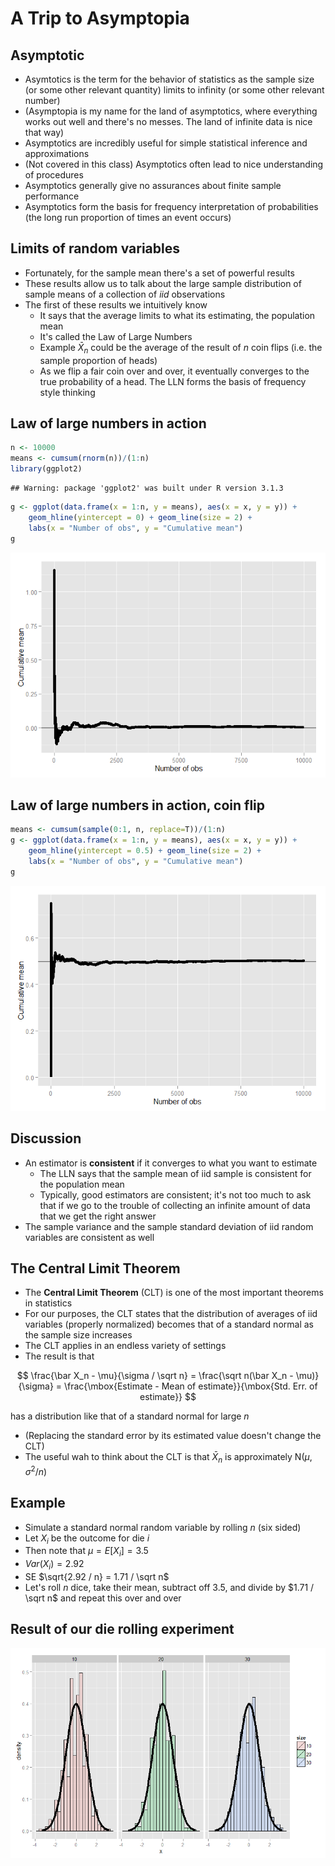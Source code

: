 # A Trip to Asymptopia

## Asymptotic

- Asymtotics is the term for the behavior of statistics as the sample size (or some other relevant quantity) limits to infinity (or some other relevant number)
- (Asymptopia is my name for the land of asymptotics, where everything works out well and there's no messes. The land of infinite data is nice that way)
- Asymptotics are incredibly useful for simple statistical inference and approximations
- (Not covered in this class) Asymptotics often lead to nice understanding of procedures
- Asymptotics generally give no assurances about finite sample performance
- Asymptotics form the basis for frequency interpretation of probabilities (the long run proportion of times an event occurs)

## Limits of random variables

- Fortunately, for the sample mean there's a set of powerful results
- These results allow us to talk about the large sample distribution of sample means of a collection of _iid_ observations
- The first of these results we intuitively know
    - It says that the average limits to what its estimating, the population mean
    - It's called the Law of Large Numbers
    - Example $\bar X_n$ could be the average of the result of $n$ coin flips (i.e. the sample proportion of heads)
    - As we flip a fair coin over and over, it eventually converges to the true probability of a head. The LLN forms the basis of frequency style thinking
    
## Law of large numbers in action


```r
n <- 10000
means <- cumsum(rnorm(n))/(1:n)
library(ggplot2)
```

```
## Warning: package 'ggplot2' was built under R version 3.1.3
```

```r
g <- ggplot(data.frame(x = 1:n, y = means), aes(x = x, y = y)) +
    geom_hline(yintercept = 0) + geom_line(size = 2) +
    labs(x = "Number of obs", y = "Cumulative mean")
g
```

![](Asymptotics_files/figure-html/unnamed-chunk-1-1.png) 

## Law of large numbers in action, coin flip


```r
means <- cumsum(sample(0:1, n, replace=T))/(1:n)
g <- ggplot(data.frame(x = 1:n, y = means), aes(x = x, y = y)) +
    geom_hline(yintercept = 0.5) + geom_line(size = 2) +
    labs(x = "Number of obs", y = "Cumulative mean")
g
```

![](Asymptotics_files/figure-html/unnamed-chunk-2-1.png) 

## Discussion

- An estimator is **consistent** if it converges to what you want to estimate
    - The LLN says that the sample mean of iid sample is consistent for the population mean
    - Typically, good estimators are consistent; it's not too much to ask that if we go to the trouble of collecting an infinite amount of data that we get the right answer
- The sample variance and the sample standard deviation of iid random variables are consistent as well

## The Central Limit Theorem

- The **Central Limit Theorem** (CLT) is one of the most important theorems in statistics
- For our purposes, the CLT states that the distribution of averages of iid variables (properly normalized) becomes that of a standard normal as the sample size increases
- The CLT applies in an endless variety of settings
- The result is that

$$
\frac{\bar X_n - \mu}{\sigma / \sqrt n} = \frac{\sqrt n(\bar X_n - \mu)}{\sigma} = \frac{\mbox{Estimate - Mean of estimate}}{\mbox{Std. Err. of estimate}}
$$

has a distribution like that of a standard normal for large $n$

- (Replacing the standard error by its estimated value doesn't change the CLT)
- The useful wah to think about the CLT is that $\bar X_n$ is approximately N($\mu, \sigma^2 / n$)

## Example

- Simulate a standard normal random variable by rolling $n$ (six sided)
- Let $X_i$ be the outcome for die $i$
- Then note that $\mu = E[X_i] = 3.5$
- $Var(X_i) = 2.92$
- SE $\sqrt{2.92 / n} = 1.71 / \sqrt n$
- Let's roll $n$ dice, take their mean, subtract off 3.5, and divide by $1.71 / \sqrt n$ and repeat this over and over

## Result of our die rolling experiment

<img src="Asymptotics_files/figure-html/unnamed-chunk-3-1.png" title="" alt="" style="display: block; margin: auto;" />

